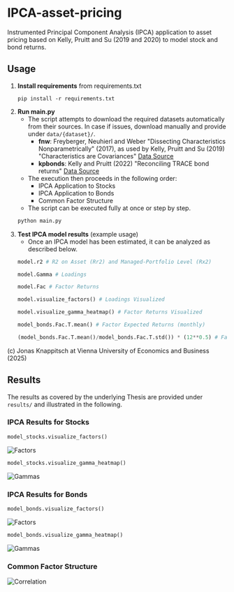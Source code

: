 # IPCA-asset-pricing
Instrumented Principal Component Analysis (IPCA) application to asset pricing based on Kelly, Pruitt and Su (2019 and 2020) to model stock and bond returns.

## Usage
1. **Install requirements** from requirements.txt
    ``` 
    pip install -r requirements.txt
    ```
2. **Run main.py** 
    - The script attempts to download the required datasets automatically from their sources. In case if issues, download manually and provide under `data/{dataset}/`.
        - **fnw**: Freyberger, Neuhierl and Weber "Dissecting Characteristics Nonparametrically" (2017), as used by Kelly, Pruitt and Su (2019) "Characteristics are Covariances"
        [Data Source](https://sethpruitt.net/2019/12/01/characteristics-are-covariances/)
        - **kpbonds**: Kelly and Pruitt (2022) "Reconciling TRACE bond returns" [Data Source](https://sethpruitt.net/2022/03/29/reconciling-trace-bond-returns/)
    - The execution then proceeds in the following order:
        - IPCA Application to Stocks
        - IPCA Application to Bonds
        - Common Factor Structure
    - The script can be executed fully at once or step by step.
    ``` python
    python main.py
    ```
3. **Test IPCA model results** (example usage)
    - Once an IPCA model has been estimated, it can be analyzed as described below.
    ``` python
    model.r2 # R2 on Asset (Rr2) and Managed-Portfolio Level (Rx2)

    model.Gamma # Loadings

    model.Fac # Factor Returns

    model.visualize_factors() # Loadings Visualized

    model.visualize_gamma_heatmap() # Factor Returns Visualized

    model_bonds.Fac.T.mean() # Factor Expected Returns (monthly)

    (model_bonds.Fac.T.mean()/model_bonds.Fac.T.std()) * (12**0.5) # Factor Sharpe Ratios (annualized)
    ```

(c) Jonas Knappitsch at Vienna University of Economics and Business (2025)

## Results
The results as covered by the underlying Thesis are provided under `results/` and illustrated in the following.

### IPCA Results for Stocks
``` python
model_stocks.visualize_factors()
```
![Factors](python/results/fnw/results_no_anomaly_factors_K5.png "IPCA Latent Factor Returns")

``` python
model_stocks.visualize_gamma_heatmap()
```
![Gammas](python/results/fnw/results_no_anomaly_gamma_heatmap_K5.png "IPCA Gamma Loadings")

### IPCA Results for Bonds
``` python
model_bonds.visualize_factors()
```
![Factors](python/results/kpbonds/results_no_anomaly_factors_K5.png "IPCA Latent Factor Returns")

``` python
model_bonds.visualize_gamma_heatmap()
```
![Gammas](python/results/kpbonds/results_no_anomaly_gamma_heatmap_K5.png "IPCA Gamma Loadings")

### Common Factor Structure
![Correlation](python/results/common/ipca_correlations_stock_bond.png "IPCA Correlation Stocks and Bonds")